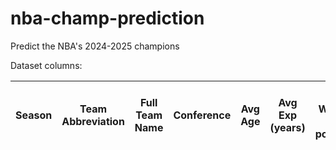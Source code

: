 # nba-champ-prediction
Predict the NBA's 2024-2025 champions

Dataset columns:

| **Season**  | **Team Abbreviation** | **Full Team Name** | **Conference** | **Avg Age** | **Avg Exp (years)** | **Avg Weight (in pounds)** |**Avg Height (in inches)** | **Preseason Odds** |**Highest Salary ($M)** | **Median Salary ($M)**  | **Nb of Star/Top players** |  **Nb of None Star/Top players** | **Nb of Championships** |  **Nb of Championships (Last 3 years)** | **Nb of Playoff Appearances (to add)** |**Nb of Playoff Appearances (Last 3 years) (to add)** | **Winners (yes/no) [TARGET]** | **Ranking [TARGET]** 
-----------------------|-------------|---------------------|-------------------------|------------------------|------------------------------|------------------------|-----------------|-----------------|-----------------|-----------------|-----------------|-----------------|-----------------|-----------------|-----------------|-----------------|-----------------|-----------------|
